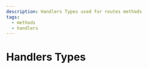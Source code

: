 ```yaml
---
description: Handlers Types used for routes methods
tags:
  - methods
  - handlers
---
```


# Handlers Types
